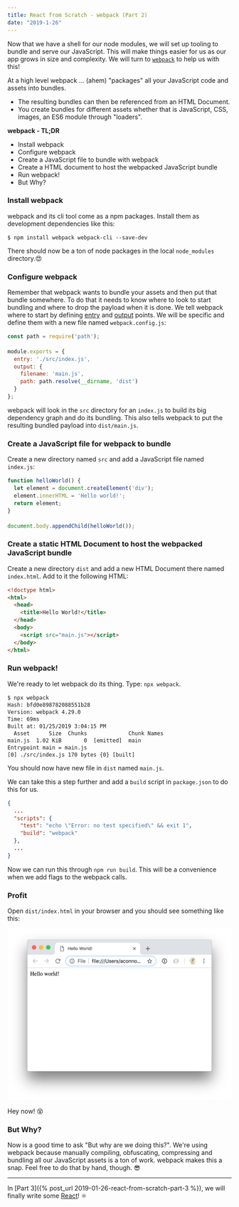 ```yaml
---
title: React from Scratch - webpack (Part 2)
date: "2019-1-26"
---
```


Now that we have a shell for our node modules, we will set up tooling to bundle and serve our JavaScript. This will make things easier for us as our app grows in size and complexity. We will turn to [`webpack`](https://webpack.js.org/) to help us with this!

At a high level webpack ... (ahem) "packages"  all your JavaScript code and assets into bundles.

- The resulting bundles can then be referenced from an HTML Document.
- You create bundles for different assets whether that is JavaScript, CSS, images, an ES6 module through "loaders".

**webpack - TL;DR**

- Install webpack
- Configure webpack
- Create a JavaScript file to bundle with webpack
- Create a HTML document to host the webpacked JavaScript bundle
- Run webpack!
- But Why?

### Install webpack

webpack and its cli tool come as a npm packages. Install them as development dependencies like this:

```terminal
$ npm install webpack webpack-cli --save-dev
```

There should now be a ton of node packages in the local `node_modules` directory.😍

### Configure webpack

Remember that webpack wants to bundle your assets and then put that bundle somewhere. To do that it needs to know where to look to start bundling and where to drop the payload when it is done. We tell webpack where to start by defining [entry](https://webpack.js.org/concepts/entry-points/) and [output](https://webpack.js.org/concepts/output/) points. We will be specific and define them with a new file named `webpack.config.js`:

```javascript
const path = require('path');

module.exports = {
  entry: './src/index.js',
  output: {
    filename: 'main.js',
    path: path.resolve(__dirname, 'dist')
  }
};
```

webpack will look in the `src` directory for an `index.js` to build its big dependency graph and do its bundling. This also tells webpack to put the resulting bundled payload into `dist/main.js`.

### Create a JavaScript file for webpack to bundle

Create a new directory named `src` and add a JavaScript file named `index.js`:

```javascript
function helloWorld() {
  let element = document.createElement('div');
  element.innerHTML = 'Hello world!';
  return element;
}

document.body.appendChild(helloWorld());
```

### Create a static HTML Document to host the webpacked JavaScript bundle

Create a new directory `dist` and add a new HTML Document there named `index.html`. Add to it the following HTML:

```html
<!doctype html>
<html>
  <head>
    <title>Hello World!</title>
  </head>
  <body>
    <script src="main.js"></script>
  </body>
</html>
```

### Run webpack!

We're ready to let webpack do its thing. Type: `npx webpack`.

```terminal
$ npx webpack
Hash: bfd0e898782088551b28
Version: webpack 4.29.0
Time: 69ms
Built at: 01/25/2019 3:04:15 PM
  Asset      Size  Chunks             Chunk Names
main.js  1.02 KiB       0  [emitted]  main
Entrypoint main = main.js
[0] ./src/index.js 170 bytes {0} [built]
```

You should now have new file in `dist` named `main.js`. 

We can take this a step further and add a `build` script in `package.json` to do this for us.

```json
{
  ...
  "scripts": {
    "test": "echo \"Error: no test specified\" && exit 1",
    "build": "webpack"
  },
  ...
}

```

Now we can run this through `npm run build`. This will be a convenience when we add flags to the webpack calls.

### Profit

Open `dist/index.html` in your browser and you should see something like this:

![Hello world!](/assets/hello-world.png)

Hey now! 😵 

### But Why?

Now is a good time to ask "But why are we doing this?". We're using webpack because manually compiling, obfuscating, compressing and bundling all our JavaScript assets is a ton of work. webpack makes this a snap. Feel free to do that by hand, though. 😎

---

In [Part 3]({% post_url 2019-01-26-react-from-scratch-part-3 %}), we will finally write some [React](https://reactjs.org/)! ⚛️